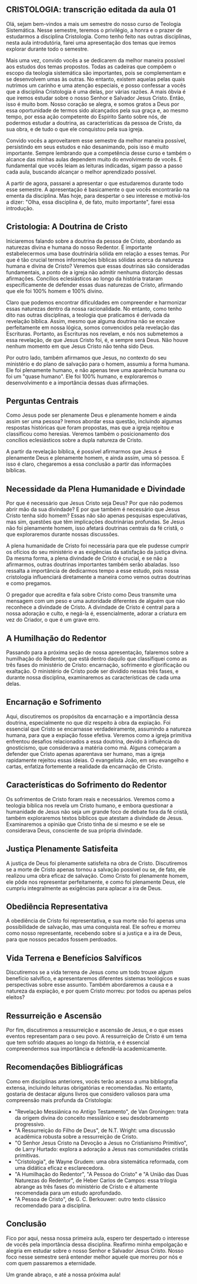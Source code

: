 ## CRISTOLOGIA: transcrição editada da aula 01

Olá, sejam bem-vindos a mais um semestre do nosso curso de Teologia Sistemática. Nesse semestre, teremos o privilégio, a honra e o prazer de estudarmos a disciplina Cristologia. Como tenho feito nas outras disciplinas, nesta aula introdutória, farei uma apresentação dos temas que iremos explorar durante todo o semestre. 

Mais uma vez, convido vocês a se dedicarem da melhor maneira possível aos estudos dos temas propostos. Todas as cadeiras que compõem o escopo da teologia sistemática são importantes, pois se complementam e se desenvolvem umas às outras. No entanto, existem aquelas pelas quais nutrimos um carinho e uma atenção especiais, e posso confessar a vocês que a disciplina Cristologia é uma delas, por várias razões. A mais óbvia é que iremos estudar sobre o nosso Senhor e Salvador Jesus Cristo. Então, isso é muito bom. Nosso coração se alegra, e somos gratos a Deus por essa oportunidade de termos sido alcançados pela sua graça e, ao mesmo tempo, por essa ação competente do Espírito Santo sobre nós, de podermos estudar a doutrina, as características da pessoa de Cristo, da sua obra, e de tudo o que ele conquistou pela sua igreja.

Convido vocês a aproveitarem esse semestre da melhor maneira possível, persistindo em seus estudos e não desanimando, pois isso é muito importante. Sempre lembrando que a competência desse curso e também o alcance das minhas aulas dependem muito do envolvimento de vocês. É fundamental que vocês leiam as leituras indicadas, sigam passo a passo cada aula, buscando alcançar o melhor aprendizado possível. 

A partir de agora, passarei a apresentar o que estudaremos durante todo esse semestre. A apresentação é basicamente o que vocês encontrarão na ementa da disciplina. Mas hoje, para despertar o seu interesse e motivá-los a dizer: "Olha, essa disciplina é, de fato, muito importante", farei essa introdução.

## Cristologia: A Doutrina de Cristo

Iniciaremos falando sobre a doutrina da pessoa de Cristo, abordando as naturezas divina e humana do nosso Redentor. É importante estabelecermos uma base doutrinária sólida em relação a esses temas. Por que é tão crucial termos informações bíblicas sólidas acerca da natureza humana e divina de Cristo? Veremos que essas doutrinas são consideradas fundamentais, a ponto de a igreja não admitir nenhuma distorção dessas afirmações. Concílios eclesiásticos ao longo da história trataram especificamente de defender essas duas naturezas de Cristo, afirmando que ele foi 100% homem e 100% divino. 

Claro que podemos encontrar dificuldades em compreender e harmonizar essas naturezas dentro da nossa racionalidade. No entanto, como tenho dito nas outras disciplinas, a teologia que praticamos é derivada da revelação bíblica. Assim, mesmo que alguma doutrina não se encaixe perfeitamente em nossa lógica, somos convencidos pela revelação das Escrituras. Portanto, as Escrituras nos revelam, e nós nos submetemos a essa revelação, de que Jesus Cristo foi, é, e sempre será Deus. Não houve nenhum momento em que Jesus Cristo não tenha sido Deus. 

Por outro lado, também afirmamos que Jesus, no contexto do seu ministério e do plano de salvação para o homem, assumiu a forma humana. Ele foi plenamente humano, e não apenas teve uma aparência humana ou foi um "quase humano". Ele foi 100% humano, e exploraremos o desenvolvimento e a importância dessas duas afirmações. 

## Perguntas Centrais

Como Jesus pode ser plenamente Deus e plenamente homem e ainda assim ser uma pessoa? Iremos abordar essa questão, incluindo algumas respostas históricas que foram propostas, mas que a igreja rejeitou e classificou como heresias. Veremos também o posicionamento dos concílios eclesiásticos sobre a dupla natureza de Cristo. 

A partir da revelação bíblica, é possível afirmarmos que Jesus é plenamente Deus e plenamente homem, e ainda assim, uma só pessoa. E isso é claro, chegaremos a essa conclusão a partir das informações bíblicas. 

## Necessidade da Plena Humanidade e Divindade

Por que é necessário que Jesus Cristo seja Deus? Por que não podemos abrir mão da sua divindade? E por que também é necessário que Jesus Cristo tenha sido homem? Essas não são apenas pesquisas especulativas, mas sim, questões que têm implicações doutrinárias profundas. Se Jesus não foi plenamente homem, isso afetará doutrinas centrais da fé cristã, o que exploraremos durante nossas discussões. 

A plena humanidade de Cristo foi necessária para que ele pudesse cumprir os ofícios do seu ministério e as exigências da satisfação da justiça divina. Da mesma forma, a plena divindade de Cristo é crucial, e se não a afirmarmos, outras doutrinas importantes também serão abaladas. Isso ressalta a importância de dedicarmos tempo a esse estudo, pois nossa cristologia influenciará diretamente a maneira como vemos outras doutrinas e como pregamos. 

O pregador que acredita e fala sobre Cristo como Deus transmite uma mensagem com um peso e uma autoridade diferentes de alguém que não reconhece a divindade de Cristo. A divindade de Cristo é central para a nossa adoração e culto, e negá-la é, essencialmente, adorar a criatura em vez do Criador, o que é um grave erro. 

## A Humilhação do Redentor

Passando para a próxima seção de nossa apresentação, falaremos sobre a humilhação do Redentor, que está dentro daquilo que classifiquei como as três fases do ministério de Cristo: encarnação, sofrimento e glorificação ou exaltação. O ministério de Cristo pode ser dividido nessas três fases, e durante nossa disciplina, examinaremos as características de cada uma delas. 

## Encarnação e Sofrimento

Aqui, discutiremos os propósitos da encarnação e a importância dessa doutrina, especialmente no que diz respeito à obra da expiação. Foi essencial que Cristo se encarnasse verdadeiramente, assumindo a natureza humana, para que a expiação fosse efetiva. Veremos como a igreja primitiva enfrentou desafios relacionados a essa doutrina, devido à influência do gnosticismo, que considerava a matéria como má. Alguns começaram a defender que Cristo apenas aparentava ser humano, mas a igreja rapidamente rejeitou essas ideias. O evangelista João, em seu evangelho e cartas, enfatiza fortemente a realidade da encarnação de Cristo. 

## Características do Sofrimento do Redentor

Os sofrimentos de Cristo foram reais e necessários. Veremos como a teologia bíblica nos revela um Cristo humano, e embora questionar a humanidade de Jesus não seja um grande foco de debate fora da fé cristã, também exploraremos textos bíblicos que atestam a divindade de Jesus. Examinaremos a opinião que Cristo tinha de si mesmo e se ele se considerava Deus, consciente de sua própria divindade. 

## Justiça Plenamente Satisfeita

A justiça de Deus foi plenamente satisfeita na obra de Cristo. Discutiremos se a morte de Cristo apenas tornou a salvação possível ou se, de fato, ele realizou uma obra eficaz de salvação. Como Cristo foi plenamente homem, ele pôde nos representar perfeitamente, e como foi plenamente Deus, ele cumpriu integralmente as exigências para aplacar a ira de Deus. 

## Obediência Representativa

A obediência de Cristo foi representativa, e sua morte não foi apenas uma possibilidade de salvação, mas uma conquista real. Ele sofreu e morreu como nosso representante, recebendo sobre si a justiça e a ira de Deus, para que nossos pecados fossem perdoados. 

## Vida Terrena e Benefícios Salvíficos

Discutiremos se a vida terrena de Jesus como um todo trouxe algum benefício salvífico, e apresentaremos diferentes sistemas teológicos e suas perspectivas sobre esse assunto. Também abordaremos a causa e a natureza da expiação, e por quem Cristo morreu: por todos ou apenas pelos eleitos? 

## Ressurreição e Ascensão

Por fim, discutiremos a ressurreição e ascensão de Jesus, e o que esses eventos representam para o seu povo. A ressurreição de Cristo é um tema que tem sofrido ataques ao longo da história, e é essencial compreendermos sua importância e defendê-la academicamente. 

## Recomendações Bibliográficas

Como em disciplinas anteriores, vocês terão acesso a uma bibliografia extensa, incluindo leituras obrigatórias e recomendadas. No entanto, gostaria de destacar alguns livros que considero valiosos para uma compreensão mais profunda da Cristologia: 

- "Revelação Messiânica no Antigo Testamento", de Van Groningen: trata da origem divina do conceito messiânico e seu desdobramento progressivo. 
- "A Ressurreição do Filho de Deus", de N.T. Wright: uma discussão acadêmica robusta sobre a ressurreição de Cristo. 
- "O Senhor Jesus Cristo na Devoção a Jesus no Cristianismo Primitivo", de Larry Hurtado: explora a adoração a Jesus nas comunidades cristãs primitivas. 
- "Cristologia", de Wayne Grudem: uma obra sistemática reformada, com uma didática eficaz e esclarecedora. 
- "A Humilhação do Redentor", "A Pessoa do Cristo" e "A União das Duas Naturezas do Redentor", de Heber Carlos de Campos: essa trilogia abrange as três fases do ministério de Cristo e é altamente recomendada para um estudo aprofundado. 
- "A Pessoa de Cristo", de G. C. Berkouwer: outro texto clássico recomendado para a disciplina. 

## Conclusão

Fico por aqui, nessa nossa primeira aula, espero ter despertado o interesse de vocês pela importância dessa disciplina. Reafirmo minha empolgação e alegria em estudar sobre o nosso Senhor e Salvador Jesus Cristo. Nosso foco nesse semestre será entender melhor aquele que morreu por nós e com quem passaremos a eternidade. 

Um grande abraço, e até a nossa próxima aula!
